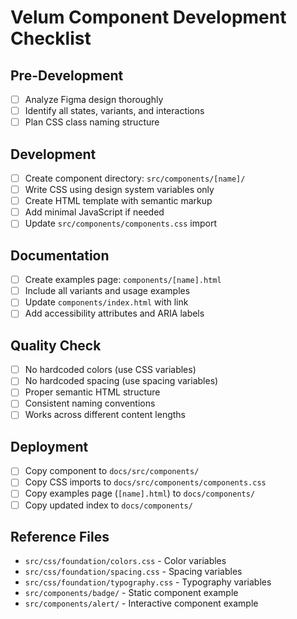 # Velum Component Development Checklist

## Pre-Development
- [ ] Analyze Figma design thoroughly
- [ ] Identify all states, variants, and interactions
- [ ] Plan CSS class naming structure

## Development
- [ ] Create component directory: `src/components/[name]/`
- [ ] Write CSS using design system variables only
- [ ] Create HTML template with semantic markup
- [ ] Add minimal JavaScript if needed
- [ ] Update `src/components/components.css` import

## Documentation
- [ ] Create examples page: `components/[name].html`
- [ ] Include all variants and usage examples
- [ ] Update `components/index.html` with link
- [ ] Add accessibility attributes and ARIA labels

## Quality Check
- [ ] No hardcoded colors (use CSS variables)
- [ ] No hardcoded spacing (use spacing variables)
- [ ] Proper semantic HTML structure
- [ ] Consistent naming conventions
- [ ] Works across different content lengths

## Deployment
- [ ] Copy component to `docs/src/components/`
- [ ] Copy CSS imports to `docs/src/components/components.css`
- [ ] Copy examples page (`[name].html`) to `docs/components/`
- [ ] Copy updated index to `docs/components/`

## Reference Files
- `src/css/foundation/colors.css` - Color variables
- `src/css/foundation/spacing.css` - Spacing variables  
- `src/css/foundation/typography.css` - Typography variables
- `src/components/badge/` - Static component example
- `src/components/alert/` - Interactive component example
